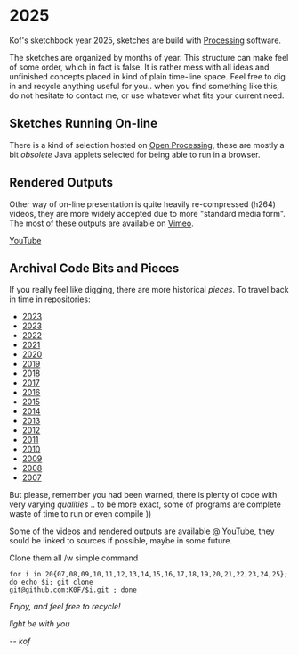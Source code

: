 # 2025

Kof's sketchbook year 2025, sketches are build with [Processing](http://processing.org) software.

The sketches are organized by months of year. This structure can make feel of some order, which in fact is false. It is rather mess with all ideas and unfinished concepts placed in kind of plain time-line space. Feel free to dig in and recycle anything useful for you.. when you find something like this, do not hesitate to contact me, or use whatever what fits your current need.

## Sketches Running On-line

There is a kind of selection hosted on [Open Processing](http://www.openprocessing.org/user/3942), these are mostly a bit *obsolete* Java applets selected for being able to run in a browser.

## Rendered Outputs

Other way of on-line presentation is quite heavily re-compressed (h264) videos, they are more widely accepted due to more "standard media form". The most of these outputs are available on [Vimeo](https://vimeo.com/kof/videos).

[YouTube](https://www.youtube.com/@krystofpesek/videos)

## Archival Code Bits and Pieces

If you really feel like digging, there are more historical *pieces*. To travel back in time in repositories:

* [2023](https://github.com/K0F/2024)
* [2023](https://github.com/K0F/2023)
* [2022](https://github.com/K0F/2022)
* [2021](https://github.com/K0F/2021)
* [2020](https://github.com/K0F/2020)
* [2019](https://github.com/K0F/2019)
* [2018](https://github.com/K0F/2018)
* [2017](https://github.com/K0F/2017)
* [2016](https://github.com/K0F/2016)
* [2015](https://github.com/K0F/2015)
* [2014](https://github.com/K0F/2014)
* [2013](https://github.com/K0F/2013)
* [2012](https://github.com/K0F/2012)
* [2011](https://github.com/K0F/2011)
* [2010](https://github.com/K0F/2010)
* [2009](https://github.com/K0F/2009)
* [2008](https://github.com/K0F/2008)
* [2007](https://github.com/K0F/2007)

But please, remember you had been warned, there is plenty of code with very varying *qualities* .. to be more exact, some of programs are complete waste of time to run or even compile ))

Some of the videos and rendered outputs are available @ [YouTube](https://www.youtube.com/@krystofpesek2962/videos), they sould be linked to sources if possible, maybe in some future.

Clone them all /w simple command
```
for i in 20{07,08,09,10,11,12,13,14,15,16,17,18,19,20,21,22,23,24,25}; do echo $i; git clone
git@github.com:K0F/$i.git ; done
```

*Enjoy, and feel free to recycle!*

*light be with you*

*-- kof*

